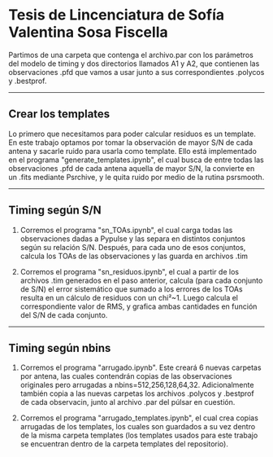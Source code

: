 # Tesis de Lincenciatura de Sofía Valentina Sosa Fiscella

Partimos de una carpeta que contenga el archivo.par con los parámetros del modelo de timing y dos directorios llamados A1 y A2, que contienen las observaciones .pfd que vamos a usar junto a sus correspondientes .polycos y .bestprof.

-----------------------------
Crear los templates
-----------------------------

Lo primero que necesitamos para poder calcular residuos es un template. En este trabajo optamos por tomar la observación de mayor S/N de cada antena y sacarle ruido para usarla como template. Ello está implementado en el programa "generate_templates.ipynb", el cual busca de entre todas las observaciones .pfd de cada antena aquella de mayor S/N, la convierte en un .fits mediante Psrchive, y le quita ruido por medio de la rutina psrsmooth.

-----------------------------
Timing según S/N
-----------------------------

1) Corremos el programa "sn_TOAs.ipynb", el cual carga todas las observaciones dadas a Pypulse y las separa en distintos conjuntos según su relación S/N. Después, para cada uno de esos conjuntos, calcula los TOAs de las observaciones y las guarda en archivos .tim

2) Corremos el programa "sn_residuos.ipynb", el cual a partir de los archivos .tim generados en el paso anterior, calcula (para cada conjunto de S/N) el error sistemático que sumado a los errores de los TOAs resulta en un cálculo de residuos con un chi²~1. Luego calcula el correspondiente valor de RMS, y grafica ambas cantidades en función del S/N de cada conjunto.


-----------------------------
Timing según nbins
-----------------------------

1) Corremos el programa "arrugado.ipynb". Este creará 6 nuevas carpetas por antena, las cuales contendrán copias de las observaciones originales pero arrugadas a nbins=512,256,128,64,32. Adicionalmente también copia a las nuevas carpetas los archivos .polycos y .bestprof de cada observacin, junto al archivo .par del púlsar en cuestión.

2) Corremos el programa "arrugado_templates.ipynb", el cual crea copias arrugadas de los templates, los cuales son guardados a su vez dentro de la misma carpeta templates (los templates usados para este trabajo se encuentran dentro de la carpeta templates del repositorio).

